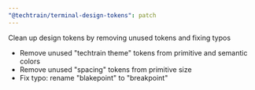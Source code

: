 ```yaml
---
"@techtrain/terminal-design-tokens": patch
---
```


Clean up design tokens by removing unused tokens and fixing typos

- Remove unused "techtrain theme" tokens from primitive and semantic colors
- Remove unused "spacing" tokens from primitive size
- Fix typo: rename "blakepoint" to "breakpoint"